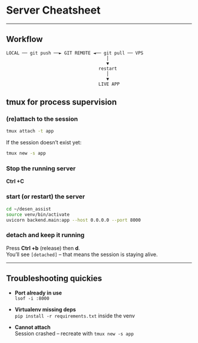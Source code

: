 # Server Cheatsheet
---

## Workflow

```text
LOCAL ── git push ──► GIT REMOTE ◄── git pull ── VPS
                                      │
                                      ▼
                                   restart
                                      │
                                      ▼
                                   LIVE APP
```

## tmux for process supervision

### (re)attach to the session

```bash
tmux attach -t app        
```

If the session doesn’t exist yet:

```bash
tmux new -s app
```

### Stop the running server

**Ctrl +C**

### start (or restart) the server

```bash
cd ~/desen_assist
source venv/bin/activate
uvicorn backend.main:app --host 0.0.0.0 --port 8000
```

### detach and keep it running

Press **Ctrl +b** (release) then **d**.  
You’ll see `[detached]` – that means the session is staying alive.

---

## Troubleshooting quickies

- **Port already in use**  
  `lsof -i :8000`

- **Virtualenv missing deps**  
  `pip install -r requirements.txt` inside the venv

- **Cannot attach**  
  Session crashed – recreate with `tmux new -s app`
